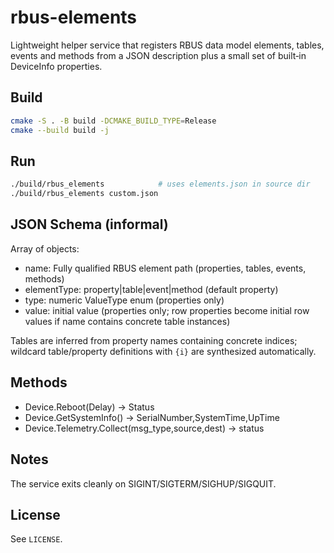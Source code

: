 # rbus-elements

Lightweight helper service that registers RBUS data model elements, tables, events and methods from a JSON description plus a small set of built‑in DeviceInfo properties.

## Build

```bash
cmake -S . -B build -DCMAKE_BUILD_TYPE=Release
cmake --build build -j
```

## Run

```bash
./build/rbus_elements            # uses elements.json in source dir
./build/rbus_elements custom.json
```

## JSON Schema (informal)

Array of objects:

- name: Fully qualified RBUS element path (properties, tables, events, methods)
- elementType: property|table|event|method (default property)
- type: numeric ValueType enum (properties only)
- value: initial value (properties only; row properties become initial row values if name contains concrete table instances)

Tables are inferred from property names containing concrete indices; wildcard table/property definitions with `{i}` are synthesized automatically.

## Methods

- Device.Reboot(Delay) -> Status
- Device.GetSystemInfo() -> SerialNumber,SystemTime,UpTime
- Device.Telemetry.Collect(msg_type,source,dest) -> status

## Notes

The service exits cleanly on SIGINT/SIGTERM/SIGHUP/SIGQUIT.

## License

See `LICENSE`.
